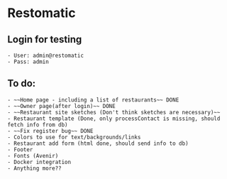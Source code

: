 # Restomatic

## Login for testing
    - User: admin@restomatic
    - Pass: admin

## To do:
    - ~~Home page - including a list of restaurants~~ DONE
    - ~~Owner page(after login)~~ DONE
    - ~~Restaurant site sketches (Don't think sketches are necessary)~~
    - Restaurant template (Done, only processContact is missing, should fetch info from db)
    - ~~Fix register bug~~ DONE
    - Colors to use for text/backgrounds/links
    - Restaurant add form (html done, should send info to db)
    - Footer
    - Fonts (Avenir)
    - Docker integration
    - Anything more??
